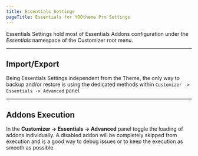 ```yaml
---
title: Essentials Settings
pageTitle: Essentials for YOOtheme Pro Settings
---
```


Essentials Settings hold most of Essentials Addons configuration under the _Essentials_ namespace of the Customizer root menu.

---

## Import/Export

Being Essentials Settings independent from the Theme, the only way to backup and/or restore is using the dedicated methods within `Customizer -> Essentials -> Advanced` panel.

---

## Addons Execution

In the **Customizer -> Essentials -> Advanced** panel toggle the loading of addons individually. A disabled addon will be completely skipped from execution and is a good way to debug issues or to keep the execution as smooth as possible.
